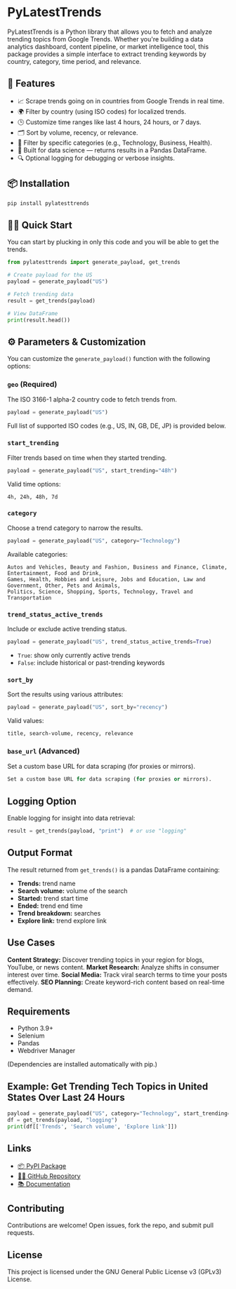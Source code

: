 # PyLatestTrends

PyLatestTrends is a Python library that allows you to fetch and analyze trending topics from Google Trends. Whether you're building a data analytics dashboard, content pipeline, or market intelligence tool, this package provides a simple interface to extract trending keywords by country, category, time period, and relevance.

## 🚀 Features

- 📈 Scrape trends going on in countries from Google Trends in real time.
- 🌍 Filter by country (using ISO codes) for localized trends.
- 🕒 Customize time ranges like last 4 hours, 24 hours, or 7 days.
- 🗂 Sort by volume, recency, or relevance.
- 🧠 Filter by specific categories (e.g., Technology, Business, Health).
- 🐍 Built for data science — returns results in a Pandas DataFrame.
- 🔍 Optional logging for debugging or verbose insights.

## 📦 Installation

```bash
pip install pylatesttrends
```

## 🧑‍💻 Quick Start

You can start by plucking in only this code and you will be able to get the trends.

```python
from pylatesttrends import generate_payload, get_trends

# Create payload for the US
payload = generate_payload("US")

# Fetch trending data
result = get_trends(payload)

# View DataFrame
print(result.head())
```

## ⚙️ Parameters & Customization

You can customize the `generate_payload()` function with the following options:

### `geo` (Required)

The ISO 3166-1 alpha-2 country code to fetch trends from.

```python
payload = generate_payload("US")
```

Full list of supported ISO codes (e.g., US, IN, GB, DE, JP) is provided below.

### `start_trending`

Filter trends based on time when they started trending.

```python
payload = generate_payload("US", start_trending="48h")
```

Valid time options:

```plaintext
4h, 24h, 48h, 7d
```

### `category`

Choose a trend category to narrow the results.

```python
payload = generate_payload("US", category="Technology")
```

Available categories:

```plaintext
Autos and Vehicles, Beauty and Fashion, Business and Finance, Climate, Entertainment, Food and Drink,
Games, Health, Hobbies and Leisure, Jobs and Education, Law and Government, Other, Pets and Animals,
Politics, Science, Shopping, Sports, Technology, Travel and Transportation
```

### `trend_status_active_trends`

Include or exclude active trending status.

```python
payload = generate_payload("US", trend_status_active_trends=True)
```

- `True`: show only currently active trends
- `False`: include historical or past-trending keywords

### `sort_by`

Sort the results using various attributes:

```python
payload = generate_payload("US", sort_by="recency")
```

Valid values:

```plaintext
title, search-volume, recency, relevance
```

### `base_url` (Advanced)

Set a custom base URL for data scraping (for proxies or mirrors).

```python
Set a custom base URL for data scraping (for proxies or mirrors).
```

## Logging Option

Enable logging for insight into data retrieval:

```python
result = get_trends(payload, "print")  # or use "logging"
```

## Output Format

The result returned from `get_trends()` is a pandas DataFrame containing:

- **Trends:** trend name
- **Search volume:** volume of the search
- **Started:** trend start time
- **Ended:** trend end time
- **Trend breakdown:** searches
- **Explore link:** trend explore link

## Use Cases

**Content Strategy:** Discover trending topics in your region for blogs, YouTube, or news content.
**Market Research:** Analyze shifts in consumer interest over time.
**Social Media:** Track viral search terms to time your posts effectively.
**SEO Planning:** Create keyword-rich content based on real-time demand.

## Requirements

- Python 3.9+
- Selenium
- Pandas
- Webdriver Manager

(Dependencies are installed automatically with pip.)

## Example: Get Trending Tech Topics in United States Over Last 24 Hours

```python
payload = generate_payload("US", category="Technology", start_trending="24h")
df = get_trends(payload, "logging")
print(df[['Trends', 'Search volume', 'Explore link']])
```

## Links

- [📦 PyPI Package](https://pypi.org/project/pylatesttrends/)
- [🧑‍💻 GitHub Repository](https://github.com/faraasat/pylatesttrends)
- [📚 Documentation](https://github.com/faraasat/pylatesttrends/blob/main/README.md)

## Contributing

Contributions are welcome! Open issues, fork the repo, and submit pull requests.

## License

This project is licensed under the GNU General Public License v3 (GPLv3) License.
